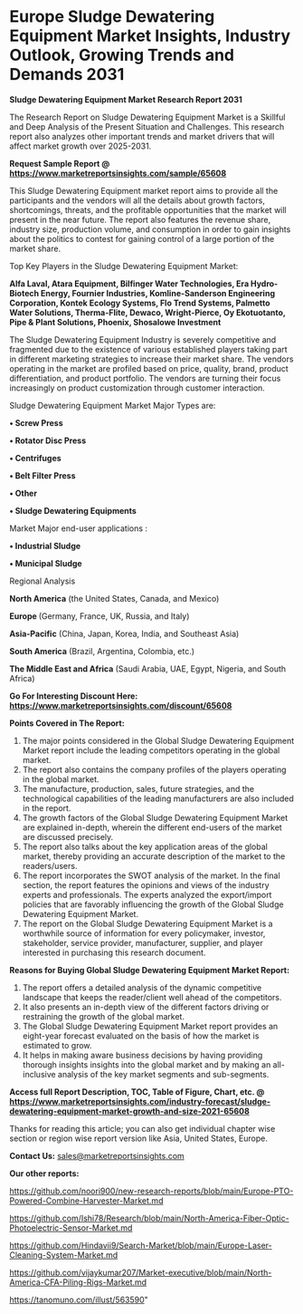 # Europe Sludge Dewatering Equipment Market Insights, Industry Outlook, Growing Trends and Demands 2031

<strong>Sludge Dewatering Equipment Market Research Report 2031</strong>

The Research Report on Sludge Dewatering Equipment Market is a Skillful and Deep Analysis of the Present Situation and Challenges. This research report also analyzes other important trends and market drivers that will affect market growth over 2025-2031.

<strong>Request Sample Report @ <a href=https://www.marketreportsinsights.com/sample/65608>https://www.marketreportsinsights.com/sample/65608</a></strong>

This Sludge Dewatering Equipment market report aims to provide all the participants and the vendors will all the details about growth factors, shortcomings, threats, and the profitable opportunities that the market will present in the near future. The report also features the revenue share, industry size, production volume, and consumption in order to gain insights about the politics to contest for gaining control of a large portion of the market share.

Top Key Players in the Sludge Dewatering Equipment Market:

<strong>Alfa Laval, Atara Equipment, Bilfinger Water Technologies, Era Hydro- Biotech Energy, Fournier Industries, Komline-Sanderson Engineering Corporation, Kontek Ecology Systems, Flo Trend Systems, Palmetto Water Solutions, Therma-Flite, Dewaco, Wright-Pierce, Oy Ekotuotanto, Pipe & Plant Solutions, Phoenix, Shosalowe Investment</strong>

The Sludge Dewatering Equipment Industry is severely competitive and fragmented due to the existence of various established players taking part in different marketing strategies to increase their market share. The vendors operating in the market are profiled based on price, quality, brand, product differentiation, and product portfolio. The vendors are turning their focus increasingly on product customization through customer interaction.

Sludge Dewatering Equipment Market Major Types are:

<strong>• Screw Press

• Rotator Disc Press

• Centrifuges

• Belt Filter Press

• Other

• Sludge Dewatering Equipments</strong>

Market Major end-user applications :

<strong>• Industrial Sludge

• Municipal Sludge</strong>

Regional Analysis

</u><strong><b>North America</b></strong> (the United States, Canada, and Mexico)

<strong><b>Europe </b></strong>(Germany, France, UK, Russia, and Italy)

<strong><b>Asia-Pacific</b></strong> (China, Japan, Korea, India, and Southeast Asia)

<strong><b>South America</b></strong> (Brazil, Argentina, Colombia, etc.)

<strong><b>The Middle East and Africa</b></strong> (Saudi Arabia, UAE, Egypt, Nigeria, and South Africa)

<strong>Go For Interesting Discount Here: <a href=https://www.marketreportsinsights.com/discount/65608>https://www.marketreportsinsights.com/discount/65608</a></strong>

<strong>Points Covered in The Report:</strong>
<ol>
  <li>The major points considered in the Global Sludge Dewatering Equipment Market report include the leading competitors operating in the global market.</li>
  <li>The report also contains the company profiles of the players operating in the global market.</li>
  <li>The manufacture, production, sales, future strategies, and the technological capabilities of the leading manufacturers are also included in the report.</li>
  <li>The growth factors of the Global Sludge Dewatering Equipment Market are explained in-depth, wherein the different end-users of the market are discussed precisely.</li>
  <li>The report also talks about the key application areas of the global market, thereby providing an accurate description of the market to the readers/users.</li>
  <li>The report incorporates the SWOT analysis of the market. In the final section, the report features the opinions and views of the industry experts and professionals. The experts analyzed the export/import policies that are favorably influencing the growth of the Global Sludge Dewatering Equipment Market.</li>
  <li>The report on the Global Sludge Dewatering Equipment Market is a worthwhile source of information for every policymaker, investor, stakeholder, service provider, manufacturer, supplier, and player interested in purchasing this research document.</li>
</ol>
<strong>Reasons for Buying Global Sludge Dewatering Equipment Market Report:</strong>

<ol>
  <li>The report offers a detailed analysis of the dynamic competitive landscape that keeps the reader/client well ahead of the competitors.</li>
  <li>It also presents an in-depth view of the different factors driving or restraining the growth of the global market.</li>
  <li>The Global Sludge Dewatering Equipment Market report provides an eight-year forecast evaluated on the basis of how the market is estimated to grow.</li>
  <li>It helps in making aware business decisions by having providing thorough insights insights into the global market and by making an all-inclusive analysis of the key market segments and sub-segments.</li>
</ol>
<strong>Access full Report Description, TOC, Table of Figure, Chart, etc. @ <a href=https://www.marketreportsinsights.com/industry-forecast/sludge-dewatering-equipment-market-growth-and-size-2021-65608>https://www.marketreportsinsights.com/industry-forecast/sludge-dewatering-equipment-market-growth-and-size-2021-65608</a></strong>


Thanks for reading this article; you can also get individual chapter wise section or region wise report version like Asia, United States, Europe.

<strong>Contact Us:</strong>
sales@marketreportsinsights.com

<strong>Our other reports:</strong>

<a href=https://github.com/noori900/new-research-reports/blob/main/Europe-PTO-Powered-Combine-Harvester-Market.md>https://github.com/noori900/new-research-reports/blob/main/Europe-PTO-Powered-Combine-Harvester-Market.md</a>

<a href=https://github.com/Ishi78/Research/blob/main/North-America-Fiber-Optic-Photoelectric-Sensor-Market.md>https://github.com/Ishi78/Research/blob/main/North-America-Fiber-Optic-Photoelectric-Sensor-Market.md</a>

<a href=https://github.com/Hindavii9/Search-Market/blob/main/Europe-Laser-Cleaning-System-Market.md>https://github.com/Hindavii9/Search-Market/blob/main/Europe-Laser-Cleaning-System-Market.md</a>

<a href=https://github.com/vijaykumar207/Market-executive/blob/main/North-America-CFA-Piling-Rigs-Market.md>https://github.com/vijaykumar207/Market-executive/blob/main/North-America-CFA-Piling-Rigs-Market.md</a>

<a href=https://tanomuno.com/illust/563590>https://tanomuno.com/illust/563590</a>"
